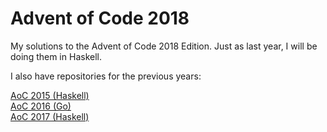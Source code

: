 # Advent of Code 2018
My solutions to the Advent of Code 2018 Edition. Just as last year, I will be doing them in Haskell.

I also have repositories for the previous years:

[AoC 2015 (Haskell)](https://github.com/mgkoning/advent-of-code-2015)  
[AoC 2016 (Go)](https://github.com/mgkoning/advent-of-code-2016)  
[AoC 2017 (Haskell)](https://github.com/mgkoning/advent-of-code-2017)  